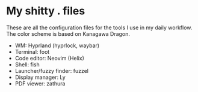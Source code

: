# My shitty . files
These are all the configuration files for the tools I use in my daily workflow.
The color scheme is based on Kanagawa Dragon.

 - WM: Hyprland (hyprlock, waybar)
 - Terminal: foot
 - Code editor: Neovim (Helix)
 - Shell: fish
 - Launcher/fuzzy finder: fuzzel
 - Display manager: Ly
 - PDF viewer: zathura
